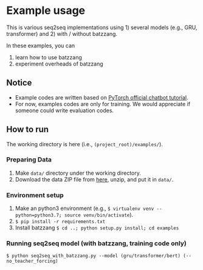 # Example usage

This is various seq2seq implementations using 1) several models (e.g., GRU, transformer) and 2) with / without batzzang.
 
In these examples, you can
1. learn how to use batzzang
2. experiment overheads of batzzang

## Notice

* Example codes are written based on [PyTorch official chatbot tutorial](https://pytorch.org/tutorials/beginner/chatbot_tutorial.html).
* For now, examples codes are only for training. We would appreciate if someone could write evaluation codes.

## How to run

The working directory is here (i.e., `(project_root)/examples/`). 

### Preparing Data
1. Make `data/` directory under the working directory.
2. Download the data ZIP file from [here](https://www.cs.cornell.edu/~cristian/Cornell_Movie-Dialogs_Corpus.html), unzip, and put it in `data/`.

### Environment setup

1. Make an python3 environment (e.g., `$ virtualenv venv --python=python3.7; source venv/bin/activate`).
2. `$ pip install -r requirements.txt`
3. Install batzzang `$ cd ..; python setup.py install; cd examples`

### Running seq2seq model (with batzzang, training code only)

`$ python seq2seq_with_batzzang.py --model (gru/transformer/bert) (--no_teacher_forcing)`